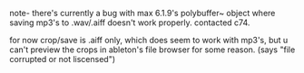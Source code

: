 note- there's currently a bug with max 6.1.9's polybuffer~ object where saving mp3's to .wav/.aiff doesn't work properly. contacted c74.

for now crop/save is .aiff only, which does seem to work with mp3's, but u can't preview the crops in ableton's file browser for some reason. (says "file corrupted or not liscensed")
